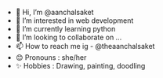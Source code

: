 - 👋 Hi, I’m @aanchalsaket
- 👀 I’m interested in web development
- 🌱 I’m currently learning python
- 💞️ I’m looking to collaborate on ...
- 📫 How to reach me ig - @theaanchalsaket
- 😊 Pronouns : she/her
- ✨ Hobbies : Drawing, painting, doodling

<!---
aanchalsaket/aanchalsaket is a ✨ special ✨ repository because its `README.md` (this file) appears on your GitHub profile.
You can click the Preview link to take a look at your changes.
--->

